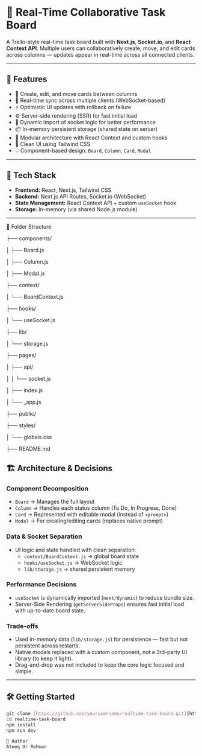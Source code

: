 # 🧠 Real-Time Collaborative Task Board

A Trello-style real-time task board built with **Next.js**, **Socket.io**, and **React Context API**. Multiple users can collaboratively create, move, and edit cards across columns — updates appear in real-time across all connected clients.

---

## 🚀 Features

- 📝 Create, edit, and move cards between columns
- 🔄 Real-time sync across multiple clients (WebSocket-based)
- ⚡ Optimistic UI updates with rollback on failure
- ⚙️ Server-side rendering (SSR) for fast initial load
- 🧩 Dynamic import of socket logic for better performance
- 📦 In-memory persistent storage (shared state on server)
- 🧠 Modular architecture with React Context and custom hooks
- 🎨 Clean UI using Tailwind CSS
- 💡 Component-based design: `Board`, `Column`, `Card`, `Modal`

---

## 📁 Tech Stack

- **Frontend:** React, Next.js, Tailwind CSS
- **Backend:** Next.js API Routes, Socket.io (WebSocket)
- **State Management:** React Context API + custom `useSocket` hook
- **Storage:** In-memory (via shared Node.js module)

---
📂 Folder Structure

├── components/

│   ├── Board.js

│   ├── Column.js

│   ├── Modal.js

├── context/

│   └── BoardContext.js

├── hooks/

│   └── useSocket.js

├── lib/

│   └── storage.js

├── pages/

│   ├── api/

│   │   └── socket.js

│   ├── index.js

│   └── _app.js

├── public/

├── styles/

│   └── globals.css

├── README.md

## 🏗️ Architecture & Decisions

### Component Decomposition
- `Board` → Manages the full layout
- `Column` → Handles each status column (To Do, In Progress, Done)
- `Card` → Represented with editable modal (instead of `<prompt>`)
- `Modal` → For creating/editing cards (replaces native prompt)

### Data & Socket Separation
- UI logic and state handled with clean separation:
  - `context/BoardContext.js` → global board state
  - `hooks/useSocket.js` → WebSocket logic
  - `lib/storage.js` → shared persistent memory

### Performance Decisions
- `useSocket` is dynamically imported (`next/dynamic`) to reduce bundle size.
- Server-Side Rendering (`getServerSideProps`) ensures fast initial load with up-to-date board state.

### Trade-offs
- Used in-memory data (`lib/storage.js`) for persistence — fast but not persistent across restarts.
- Native modals replaced with a custom component, not a 3rd-party UI library (to keep it light).
- Drag-and-drop was not included to keep the core logic focused and simple.

---

## 🛠️ Getting Started

```bash
git clone [https://github.com/yourusername/realtime-task-board.git](https://github.com/Ateeq1997/Task-Board.git)
cd realtime-task-board
npm install
npm run dev

📧 Author
Ateeq Ur Rehman
